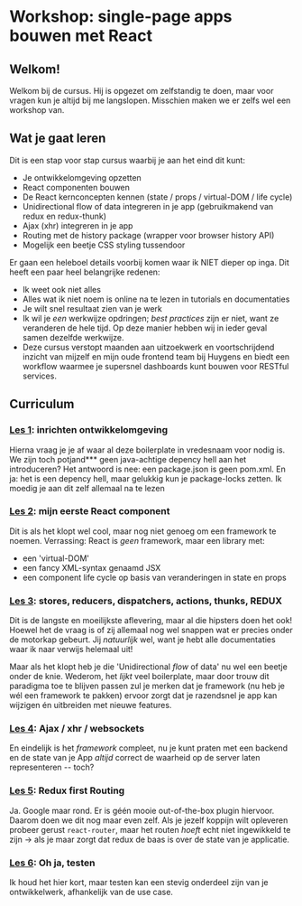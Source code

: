 # Workshop: single-page apps bouwen met React

## Welkom!

Welkom bij de cursus. Hij is opgezet om zelfstandig te doen, maar voor vragen kun je altijd bij me langslopen. Misschien maken we er zelfs wel een workshop van.

## Wat je gaat leren

Dit is een stap voor stap cursus waarbij je aan het eind dit kunt:
- Je ontwikkelomgeving opzetten
- React componenten bouwen
- De React kernconcepten kennen (state / props / virtual-DOM / life cycle)
- Unidirectional flow of data integreren in je app (gebruikmakend van redux en redux-thunk)
- Ajax (xhr) integreren in je app
- Routing met de history package (wrapper voor browser history API)
- Mogelijk een beetje CSS styling tussendoor

Er gaan een heleboel details voorbij komen waar ik NIET dieper op inga. Dit heeft een paar heel belangrijke redenen:
- Ik weet ook niet alles
- Alles wat ik niet noem is online na te lezen in tutorials en documentaties
- Je wilt snel resultaat zien van je werk
- Ik wil je _een_ werkwijze opdringen; _best practices_ zijn er niet, want ze veranderen de hele tijd. Op deze manier hebben wij in ieder geval samen dezelfde werkwijze.
- Deze cursus verstopt maanden aan uitzoekwerk en voortschrijdend inzicht van mijzelf en mijn oude frontend team bij Huygens en biedt een workflow waarmee je supersnel dashboards kunt bouwen voor RESTful services.

## Curriculum

### [Les 1](https://rel-git-p100.wpakb.kb.nl/RAR020/react-workshop/tree/master/lesson1): inrichten ontwikkelomgeving

Hierna vraag je je af waar al deze boilerplate in vredesnaam voor nodig is. We zijn toch potjand*** geen java-achtige depency hell aan het introduceren?
Het antwoord is nee: een package.json is geen pom.xml. En ja: het is een depency hell, maar gelukkig kun je package-locks zetten. Ik moedig je aan dit zelf allemaal na te lezen


### [Les 2](https://rel-git-p100.wpakb.kb.nl/RAR020/react-workshop/tree/master/lesson2): mijn eerste React component

Dit is als het klopt wel cool, maar nog niet genoeg om een framework te noemen. Verrassing: React is _geen_ framework, maar een library met:
- een 'virtual-DOM'
- een fancy XML-syntax genaamd JSX
- een component life cycle op basis van veranderingen in state en props


### [Les 3](https://rel-git-p100.wpakb.kb.nl/RAR020/react-workshop/tree/master/lesson3): stores, reducers, dispatchers, actions, thunks, REDUX

Dit is de langste en moeilijkste aflevering, maar al die hipsters doen het ook! Hoewel het de vraag is of zij allemaal nog wel snappen wat er precies onder de motorkap gebeurt. Jij _natuurlijk_ wel, want je hebt alle documentaties waar ik naar verwijs helemaal uit!

Maar als het klopt heb je die 'Unidirectional _flow_ of data' nu wel een beetje onder de knie. Wederom, het _lijkt_ veel boilerplate, maar door trouw dit paradigma toe te blijven passen zul je merken dat je framework (nu heb je wél een framework te pakken) ervoor zorgt dat je razendsnel je app kan wijzigen én uitbreiden met nieuwe features.


### [Les 4](https://rel-git-p100.wpakb.kb.nl/RAR020/react-workshop/tree/master/lesson4): Ajax / xhr / websockets

En eindelijk is het _framework_ compleet, nu je kunt praten met een backend en de state van je App _altijd_ correct de waarheid op de server laten representeren -- toch?


### [Les 5](https://rel-git-p100.wpakb.kb.nl/RAR020/react-workshop/tree/master/lesson5): Redux first Routing

Ja. Google maar rond. Er is géén mooie out-of-the-box plugin hiervoor. Daarom doen we dit nog maar even zelf. Als je jezelf koppijn wilt opleveren probeer gerust ```react-router```, maar het routen _hoeft_ echt niet ingewikkeld te zijn -> als je maar zorgt dat redux de baas is over de state van je applicatie.

### [Les 6](https://rel-git-p100.wpakb.kb.nl/RAR020/react-workshop/tree/master/lesson6): Oh ja, testen

Ik houd het hier kort, maar testen kan een stevig onderdeel zijn van je ontwikkelwerk, afhankelijk van de use case.
